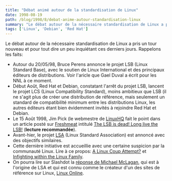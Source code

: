 ```yaml
---
title: "Débat animé autour de la standardisation de Linux"
date: 1998-08-19
path: /blog/1998/8/debat-anime-autour-standardisation-linux
summary: "Le débat autour de la nécessaire standardisation de Linux a pris un tour nouveau et pour tout dire un peu inquiétant ces derniers jours."
tags: ['Linux', 'Debian', 'Red Hat']
---
```


<P>
Le débat autour de la nécessaire standardisation de Linux a pris un tour
nouveau et pour tout dire un peu inquiétant ces derniers jours. Rappelons
les faits:
</P>

<UL>

<LI>Autour du 20/05/98, Bruce Perens annonce le projet LSB (Linux Standard
Base), avec le soutien de Linux International et des principaux éditeurs
de distributions. Voir l'aricle que Gael Duval a écrit pour les NNL
à ce moment.
<LI>Début Août, Red Hat et Debian, constatant l'arrêt du projet LSB,
lancent le projet LCS (Linux Compatibility Standard), moins ambitieux
que LSB (il ne s'agit plus de créer une distribution de référence, mais
seulement un standard de compatibilité minimum entre les distributions Linux,
les autres éditeurs étant bien évidemment invités à rejoindre Red Hat et
Debian.
<LI>Le 15 Août 1998, Jim Pick (le webmestre de
<A HREF="http://www.linuxhq.com/">LinuxHQ</A> fait le point dans un
article posté sur <A HREF="http://freshmeat.net/">Freshmeat</A>
intitulé <A HREF="http://editorials.freshmeat.net/jim980815/">The LSB is dead! Long live the LSB!</A> (<B>lecture recommandée</B>).
<LI>Avant-hier, le projet <A HREF="http://www.linuxstandard.org/">LSA</A>
(Linux Standard Association) est annoncé avec des objectifs similaires.
<LI>Cette dernière initiative est accueillie avec une certaine suspicion
par la communauté Linux.  Lire à ce propos:
<A HREF="http://linux.miningco.com/library/weekly/aa081898.htm">A Linux Coup Attempt?</A> et
<A HREF="http://www.zdnet.com/zdnn/stories/zdnn_smgraph_display/0,3441,2129430,00.htm">Infighting within the Linux Family</A>.

<LI>On pourra lire sur Slashdot la <A HREF="http://slashdot.org/articles/980819/1044225.shtml">réponse
de Michael McLagan</A>, qui est à l'origine de LSA et qui est
connu comme le créateur d'un des sites de référence sur Linux, <A HREF="http://www.linux.org/">Linux Online</A>.
</UL>


